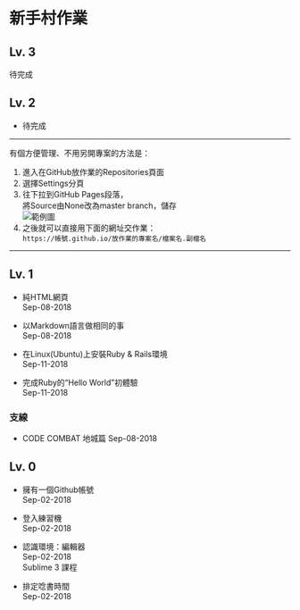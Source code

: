 # 新手村作業  

## Lv. 3  

  待完成  

## Lv. 2  

* 待完成
  
---
  有個方便管理、不用另開專案的方法是：
  1. 進入在GitHub放作業的Repositories頁面  
  2. 選擇Settings分頁  
  3. 往下拉到GitHub Pages段落，  
     將Source由None改為master branch，儲存  
     ![範例圖](img/gitpage.gif)  
  4. 之後就可以直接用下面的網址交作業：  
     `https://帳號.github.io/放作業的專案名/檔案名.副檔名`   
---
  
## Lv. 1  

* 純HTML網頁  
  Sep-08-2018  

* 以Markdown語言做相同的事  
  Sep-08-2018  

* 在Linux(Ubuntu)上安裝Ruby & Rails環境  
  Sep-11-2018  

* 完成Ruby的“Hello World”初體驗  
  Sep-11-2018  

### 支線  

* CODE COMBAT 地城篇
  Sep-08-2018  

## Lv. 0  

* 擁有一個Github帳號  
  Sep-02-2018  

* 登入練習機  
  Sep-02-2018  

* 認識環境：編輯器  
  Sep-02-2018  
  Sublime 3 課程  

* 排定唸書時間  
  Sep-02-2018  
